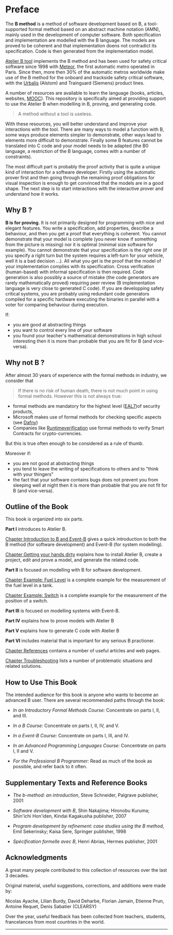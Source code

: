 # Preface

The **B method** is a method of software development based on B, a tool-supported formal method based on an abstract machine notation (AMN), mainly used in the development of computer software. Both specification and implementation are modelled with the B language. The models are proved to be coherent and that implementation doens not contradict its specification. Code is then generated from the implementation model.

[Atelier B tool](https://www.atelierb.eu/en/) implements the B method and has been used for safety critical software since 1998 with [Meteor](https://en.wikipedia.org/wiki/Paris_M%C3%A9tro_Line_14), the first automatic metro operated in Paris. Since then, more then 30% of the automatic metros worldwide make use of the B method for the onboard and trackside safety critical software, with the [Urbalis](https://www.clearsy.com/en/references/urbalis-evolution/) (Alstom) and Trainguard (Siemens) product lines. 

A number of resources are available to learn the language (books, articles, websites, [MOOC](https://mooc.imd.ufrn.br/course/the-b-method)).
This repository is specifically aimed at providing support to use the Atelier B when modelling in B, proving, and generating code. 

> A method without a tool is useless.

With these resources, you will better understand and improve your interactions with the tool. There are many ways to model a function with B, some ways produce elements simpler to demonstrate, other ways lead to elements more difficult to demonstrate. Finally some B features cannot be translated into C code and your model needs to be adapted (the B0 language, a restriction of the B language, comes with a number of constraints).

The most difficult part is probably the proof activity that is quite a unique kind of interaction for a software developer. Firstly using the automatic prover first and then going through the remaining proof obligations for visual inspection is enough to get convinced that the models are in a good shape. The next step is to start interactions with the interactive prover and understand how it works. 

## Why B ? 

**B is for proving**. It is not primarily designed for programming with nice and elegant features. You write a specification, add properties, describe a behaviour, and then you get a proof that everything is coherent. You cannot demonstrate that your model is complete (you never know if something from the picture is missing) nor it is optimal (minimal size software for example). You cannot demonstrate that your specification is the right one (if you specify a right turn but the system requires a left-turn for your vehicle, well it is a bad decision ...). All what you get is the proof that the model of your implementation complies with its specification. Cross verification (human-based) with informal specification is then required. Code generation is also possibly a source of mistake (the code generators are rarely mathematically proved) requiring peer review (B implementation language is very close to generated C code). If you are developping safety critical systems, you are probably using redundant code generators compiled for a specific hardware executing the binaries in parallel with a voter for comparing behaviour during execution.

If:
- you are good at abstracting things
- you want to control every line of your software
- you found your teacher's mathematical demonstrations in high school interesting
then it is more than probable that you are fit for B (and vice-versa).

## Why not B ? 

After almost 30 years of experience with the formal methods in industry, we consider that
> If there is no risk of human death, there is not much point in using formal methods. 
However this is not always true: 
- formal methods are mandatory for the highest level ([EAL7](https://en.wikipedia.org/wiki/Evaluation_Assurance_Level#EAL7:_Formally_Verified_Design_and_Tested))of security products, 
- Microsoft makes use of formal methods for checking specific aspects (see [Dafny](https://www.microsoft.com/en-us/research/publication/getting-started-dafny-guide/))
- Companies like [Runtimeverification](https://runtimeverification.com/) use formal methods to verify Smart Contracts for crypto-currencies.

But this is true often enough to be considered as a rule of thumb.

Moreover if:
- you are not good at abstracting things
- you tend to leave the writing of specifications to others and to "think with your thingers"
- the fact that your software contains bugs does not prevent you from sleeping well at night
then it is more than probable that you are not fit for B (and vice-versa).


## Outline of the Book

This book is organized into six parts.

**Part I** introduces to Atelier B.

[Chapter Introduction to B and Event-B](docs/01-intro-b-event-b.md) gives a quick introduction to both the B method (for software development) and Event-B (for system modelling).

[Chapter Getting your hands dirty](docs/02-getting-your-hands-dirty.md) explains how to install Atelier B, create a project, edit and prove a model, and generate the related code.

**Part II** is focused on modelling with B for software development.

[Chapter Example: Fuel Level](docs/fuel-level.md) is a complete example for the measurement of the fuel level in a tank.

[Chapter Example: Switch](docs/switch.md) is a complete example for the measurement of the position of a switch.

**Part III** is focused on modelling systems with Event-B.

**Part IV** explains how to prove models with Atelier B

**Part V** explains how to generate C code with Atelier B

**Part VI** includes material that is important for any serious B practioner.

[Chapter References](docs/references.md) contains a number of useful articles and web pages.

[Chapter Troubleshooting](docs/troubleshooting.md) lists a number of problematic situations and related solutions.



## How to Use This Book

The intended audience for this book is anyone who wants to become an advanced B user.
There are several recommended paths through the book:

*   *In an Introductory Formal Methods Course:* Concentrate on parts I, II, and III.

*   *In a B Course:* Concentrate on parts I, II, IV, and V.

*   *In a Event-B Course:* Concentrate on parts I, III, and IV.

*   *In an Advanced Programming Languages Course:* Concentrate on parts I, II and V.

*   *For the Professional B Programmer:* Read as much of the book as possible, and refer back to it often.

## Supplementary Texts and Reference Books

*  *The b-method: an introduction*, Steve Schneider, Palgrave publisher, 2001 

*  *Software development with B*, Shin Nakajima; Hironobu Kuruma; Shin'ichi Hon'iden, Kindai Kagakusha publisher, 2007

*  *Program development by refinement: case studies using the B method*, Emil Sekerinsky; Kaisa Sere, Springer publisher, 1998

*  *Spécification formelle avec B*, Henri Abrias, Hermes publisher, 2001

## Acknowledgments

A great many people contributed to this collection of resources over the last 3 decades.

Original material, useful suggestions, corrections, and additions were made by:

Nicolas Ayache, Lilian Burdy, David Deharbe, Florian Jamain, Etienne Prun, Antoine Requet, Denis Sabatier (CLEARSY)

Over the year, useful feedback has been collected from teachers, students, francelances from most countries in the world.


----------------------